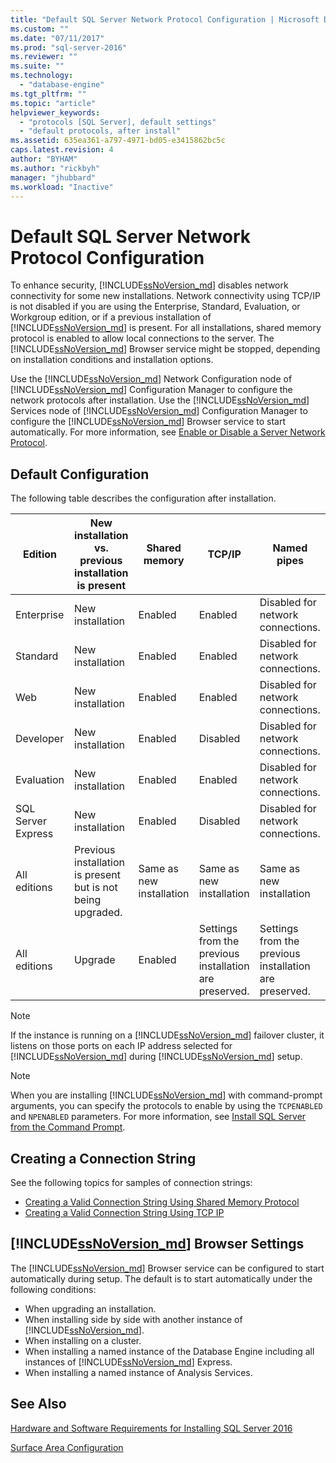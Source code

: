 ```yaml
---
title: "Default SQL Server Network Protocol Configuration | Microsoft Docs"
ms.custom: ""
ms.date: "07/11/2017"
ms.prod: "sql-server-2016"
ms.reviewer: ""
ms.suite: ""
ms.technology: 
  - "database-engine"
ms.tgt_pltfrm: ""
ms.topic: "article"
helpviewer_keywords: 
  - "protocols [SQL Server], default settings"
  - "default protocols, after install"
ms.assetid: 635ea361-a797-4971-bd05-e3415862bc5c
caps.latest.revision: 4
author: "BYHAM"
ms.author: "rickbyh"
manager: "jhubbard"
ms.workload: "Inactive"
---
```

# Default SQL Server Network Protocol Configuration
To enhance security, [!INCLUDE[ssNoVersion_md](../../includes/ssnoversion-md.md)] disables network connectivity for some new installations. Network connectivity using TCP/IP is not disabled if you are using the Enterprise, Standard, Evaluation, or Workgroup edition, or if a previous installation of [!INCLUDE[ssNoVersion_md](../../includes/ssnoversion-md.md)] is present. For all installations, shared memory protocol is enabled to allow local connections to the server. The [!INCLUDE[ssNoVersion_md](../../includes/ssnoversion-md.md)] Browser service might be stopped, depending on installation conditions and installation options.

Use the [!INCLUDE[ssNoVersion_md](../../includes/ssnoversion-md.md)] Network Configuration node of [!INCLUDE[ssNoVersion_md](../../includes/ssnoversion-md.md)] Configuration Manager to configure the network protocols after installation. Use the [!INCLUDE[ssNoVersion_md](../../includes/ssnoversion-md.md)] Services node of [!INCLUDE[ssNoVersion_md](../../includes/ssnoversion-md.md)] Configuration Manager to configure the [!INCLUDE[ssNoVersion_md](../../includes/ssnoversion-md.md)] Browser service to start automatically. For more information, see [Enable or Disable a Server Network Protocol](../../database-engine/configure-windows/enable-or-disable-a-server-network-protocol.md).


## Default Configuration

The following table describes the configuration after installation.

Edition	| New installation vs. previous installation is present	| Shared memory	| TCP/IP	| Named pipes
| -------- | -- | -- | -- | --  |  
Enterprise	| New installation	| Enabled	| Enabled	| Disabled for network connections.
Standard	| New installation	| Enabled	| Enabled	| Disabled for network connections.
Web	| New installation	| Enabled	| Enabled	| Disabled for network connections.
Developer	| New installation	| Enabled	| Disabled	| Disabled for network connections.
Evaluation	| New installation	| Enabled	| Enabled	| Disabled for network connections.
SQL Server Express	| New installation	| Enabled	| Disabled	| Disabled for network connections.
All editions	| Previous installation is present but is not being upgraded.	| Same as new installation	| Same as new installation	| Same as new installation
All editions	| Upgrade	| Enabled	| Settings from the previous installation are preserved.	| Settings from the previous installation are preserved.


>[!NOTE]
> If the instance is running on a [!INCLUDE[ssNoVersion_md](../../includes/ssnoversion-md.md)] failover cluster, it listens on those ports on each IP address selected for [!INCLUDE[ssNoVersion_md](../../includes/ssnoversion-md.md)] during [!INCLUDE[ssNoVersion_md](../../includes/ssnoversion-md.md)] setup.
 
>[!NOTE]
> When you are installing [!INCLUDE[ssNoVersion_md](../../includes/ssnoversion-md.md)] with command-prompt arguments, you can specify the protocols to enable by using the `TCPENABLED` and `NPENABLED` parameters. For more information, see [Install SQL Server from the Command Prompt](../../database-engine/install-windows/install-sql-server-2016-from-the-command-prompt.md).

## Creating a Connection String

See the following topics for samples of connection strings:
* [Creating a Valid Connection String Using Shared Memory Protocol](../../tools/configuration-manager/creating-a-valid-connection-string-using-shared-memory-protocol.md)
* [Creating a Valid Connection String Using TCP IP](../../tools/configuration-manager/creating-a-valid-connection-string-using-tcp-ip.md)



## [!INCLUDE[ssNoVersion_md](../../includes/ssnoversion-md.md)] Browser Settings

The [!INCLUDE[ssNoVersion_md](../../includes/ssnoversion-md.md)] Browser service can be configured to start automatically during setup. The default is to start automatically under the following conditions:

* When upgrading an installation.
* When installing side by side with another instance of [!INCLUDE[ssNoVersion_md](../../includes/ssnoversion-md.md)].
* When installing on a cluster.
* When installing a named instance of the Database Engine including all instances of [!INCLUDE[ssNoVersion_md](../../includes/ssnoversion-md.md)] Express.
* When installing a named instance of Analysis Services.

## See Also

[Hardware and Software Requirements for Installing SQL Server 2016](../../sql-server/install/hardware-and-software-requirements-for-installing-sql-server.md)

[Surface Area Configuration](../../relational-databases/security/surface-area-configuration.md)  



